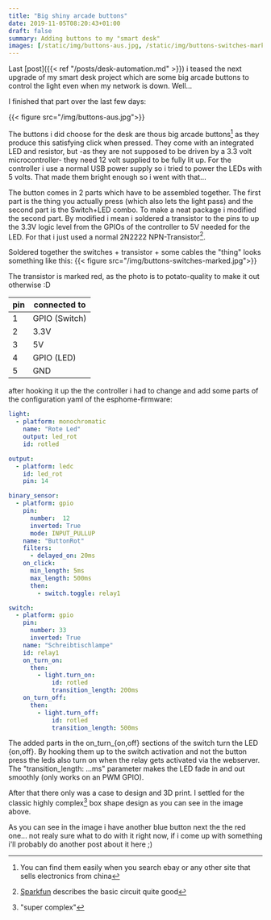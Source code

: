 ```yaml
---
title: "Big shiny arcade buttons"
date: 2019-11-05T08:20:43+01:00
draft: false
summary: Adding buttons to my "smart desk"
images: [/static/img/buttons-aus.jpg, /static/img/buttons-switches-marked.jpg]
---
```

Last [post]({{< ref "/posts/desk-automation.md" >}}) i teased the next upgrade of my smart desk project which are some big arcade buttons to control the light even when my network is down. Well... 

I finished that part over the last few days:

{{< figure src="/img/buttons-aus.jpg">}}

The buttons i did choose for the desk are thous big arcade buttons[^1] as they produce this satisfying click when pressed. They come with an integrated LED and resistor, but -as they are not supposed to be driven by a 3.3 volt microcontroller- they need 12 volt supplied to be fully lit up. For the controller i use a normal USB power supply so i tried to power the LEDs with 5 volts.  That made them bright enough so i went with that...

The button comes in 2 parts which have to be assembled together. The first part is the thing you actually press (which also lets the light pass) and the second part is the Switch+LED combo. To make a neat package i modified the second part. By modified i mean i soldered a transistor to the pins to up the 3.3V logic level from the GPIOs of the controller to 5V needed for the LED. For that i just used a normal 2N2222 NPN-Transistor[^2]. 

Soldered together the switches + transistor + some cables the "thing" looks something like this:
{{< figure src="/img/buttons-switches-marked.jpg">}}

The transistor is marked red, as the photo is to potato-quality to make it out otherwise :D

| pin       | connected to 
| -----------|------
|  1 | GPIO (Switch) 
|  2 | 3.3V 
|  3 | 5V 
|  4 | GPIO (LED) 
|  5 | GND 

after hooking it up the the controller i had to change and add some parts of the configuration yaml of the esphome-firmware:
```yaml
light:
  - platform: monochromatic
    name: "Rote Led"
    output: led_rot
    id: rotled

output:
  - platform: ledc
    id: led_rot
    pin: 14

binary_sensor:
  - platform: gpio
    pin: 
      number:  12
      inverted: True
      mode: INPUT_PULLUP
    name: "ButtonRot"
    filters:
      - delayed_on: 20ms
    on_click:
      min_length: 5ms
      max_length: 500ms
      then:
        - switch.toggle: relay1

switch:
  - platform: gpio
    pin: 
      number: 33
      inverted: True
    name: "Schreibtischlampe"
    id: relay1
    on_turn_on:
      then:
        - light.turn_on:   
            id: rotled  
            transition_length: 200ms
    on_turn_off:
      then:
        - light.turn_off: 
            id: rotled
            transition_length: 500ms
```

The added parts in the on\_turn\_{on,off} sections of the switch turn the LED {on,off}.
By hooking them up to the switch activation and not the button press the leds also turn on when the relay gets activated via the webserver. 
The "transition_length: ...ms" parameter makes the LED fade in and out smoothly (only works on an PWM GPIO).

After that there only was a case to design and 3D print. I settled for the classic highly complex[^3] box shape design as you can see in the image above.

As you can see in the image i have another blue button next the the red one... not realy sure what to do with it right now, if i come up with something i'll probably do another post about it here ;)

[^1]: You can find them easily when you search ebay or any other site that sells electronics from china
[^2]: [Sparkfun](https://learn.sparkfun.com/tutorials/transistors/applications-i-switches) describes the basic circuit quite good
[^3]: "super complex"